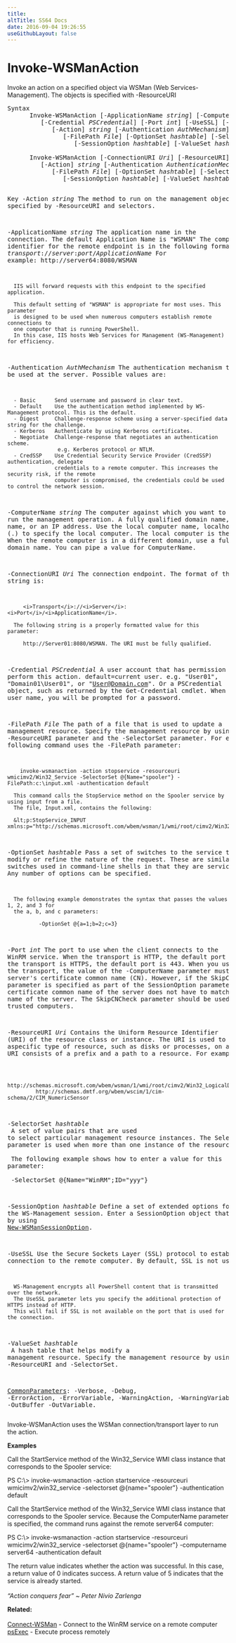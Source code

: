 ```yaml
---
title:
altTitle: SS64 Docs
date: 2016-09-04 19:26:55
useGithubLayout: false
---
```

<!-- #BeginLibraryItem "/Library/head_ps.lbi" --><!-- #EndLibraryItem --><h1>Invoke-WSManAction</h1> 
<p>Invoke an action on a specified object via WSMan (Web Services-Management). The objects is specified with -ResourceURI</p>
<pre>Syntax
      Invoke-WSManAction [-ApplicationName <i>string</i>] [-ComputerName <i>string</i>]
         [-Credential <i>PSCredential</i>] [-Port <i>int</i>] [-UseSSL] [-ResourceURI] <b><i>Uri</i></b>
            [-Action] <i>string</i> [-Authentication <i>AuthMechanism</i>]
               [-FilePath <i>File</i>] [-OptionSet <i>hashtable</i>] [-SelectorSet <i>hashtable</i>]
                  [-SessionOption <i>hashtable</i>] [-ValueSet <i>hashtable</i>] [<i>CommonParameters</i>]<br>
      Invoke-WSManAction [-ConnectionURI <i>Uri</i>] [-ResourceURI] <b><i>Uri</i></b>
         [-Action] <i>string</i> [-Authentication <i>AuthenticationMechanism</i>]
            [-FilePath <i>File</i>] [-OptionSet <i>hashtable</i>] [-SelectorSet <i>hashtable</i>]
               [-SessionOption <i>hashtable</i>] [-ValueSet <i>hashtable</i>] [<i>CommonParameters</i>]

Key
   -Action <i>string</i>
       The method to run on the management object specified by -ResourceURI and selectors.

   -ApplicationName <i>string</i>
      The application name in the connection. The default Application Name is "WSMAN"
      The complete identifier for the remote endpoint is in the following format:
           <i>transport</i>://<i>server</i>:<i>port</i>/<i>ApplicationName</i>
      For example:
           http://server64:8080/WSMAN

      IIS will forward requests with this endpoint to the specified application.

      This default setting of "WSMAN" is appropriate for most uses. This parameter
      is designed to be used when numerous computers establish remote connections to
      one computer that is running PowerShell.
      In this case, IIS hosts Web Services for Management (WS-Management) for efficiency.

   -Authentication <i>AuthMechanism</i>
      The authentication mechanism to be used at the server. Possible values are:
        
      - Basic      Send username and password in clear text.
      - Default    Use the authentication method implemented by WS-Management protocol. This is the default.
      - Digest     Challenge-response scheme using a server-specified data string for the challenge.
      - Kerberos   Authenticate by using Kerberos certificates.
      - Negotiate  Challenge-response that negotiates an authentication scheme.
                    e.g. Kerberos protocol or NTLM.
      - CredSSP    Use Credential Security Service Provider (CredSSP) authentication, delegate
                   credentials to a remote computer. This increases the security risk, if the remote 
                   computer is compromised, the credentials could be used to control the network session.

   -ComputerName <i>string</i>
      The computer against which you want to run the management operation.
      A fully qualified domain name, NetBIOS name, or an IP address.
      Use the local computer name, localhost, or a dot (.) to specify the local computer.
      The local computer is the default. When the remote computer is in a different domain,
      use a fully qualified domain name. You can pipe a value for ComputerName.
        
   -ConnectionURI <i>Uri</i>
      The connection endpoint. The format of this string is: 
        
         <i>Transport</i>://<i>Server</i>:<i>Port</i>/<i>ApplicationName</i>. 
        
      The following string is a properly formatted value for this parameter: 
        
         http://Server01:8080/WSMAN. The URI must be fully qualified.
        
   -Credential <i>PSCredential</i>
      A user account that has permission to perform this action. default=current user.
      e.g. "User01", "Domain01\User01", or "User@Domain.com". Or a PSCredential object, such as 
      returned by the Get-Credential cmdlet. When you type a user name, you will be prompted for a password.

   -FilePath <i>File</i>
      The path of a file that is used to update a management resource.
      Specify the management resource by using the -ResourceURI parameter and the -SelectorSet parameter.
      For example, the following command uses the -FilePath parameter:

        invoke-wsmanaction -action stopservice -resourceuri wmicimv2/Win32_Service -SelectorSet @{Name="spooler"} -FilePath:c:\input.xml -authentication default

      This command calls the StopService method on the Spooler service by using input from a file.
      The file, Input.xml, contains the following:

      &lt;p:StopService_INPUT xmlns:p="http://schemas.microsoft.com/wbem/wsman/1/wmi/root/cimv2/Win32_Service"/&gt;

   -OptionSet <i>hashtable</i>
      Pass a set of switches to the service to modify or refine the nature of the request.
      These are similar to switches used in command-line shells in that they are service specific.
      Any number of options can be specified. 
        
      The following example demonstrates the syntax that passes the values 1, 2, and 3 for
      the a, b, and c parameters:
        
              -OptionSet @{a=1;b=2;c=3}

   -Port <i>int</i>
      The port to use when the client connects to the WinRM service.
      When the transport is HTTP, the default port is 80.
      When the transport is HTTPS, the default port is 443.
      When you use HTTPS as the transport, the value of the -ComputerName parameter must match the server's 
      certificate common name (CN). However, if the SkipCNCheck parameter is specified as 
      part of the SessionOption parameter, then the certificate common name of the server does not have 
      to match the host name of the server. The SkipCNCheck parameter should be used only for trusted
      computers.

   -ResourceURI <i>Uri</i>
      Contains the Uniform Resource Identifier (URI) of the resource class or instance.
      The URI is used to identify aspecific type of resource, such as disks or processes, on a computer.
      A URI consists of a prefix and a path to a resource. For example:

             http://schemas.microsoft.com/wbem/wsman/1/wmi/root/cimv2/Win32_LogicalDisk
             http://schemas.dmtf.org/wbem/wscim/1/cim-schema/2/CIM_NumericSensor

   -SelectorSet <i>hashtable</i><br>      A set of value pairs that are used to select particular management resource instances.
      The SelectorSet parameter is used when more than one instance of the resource exists.
        <br>      The following example shows how to enter a value for this parameter: <br>        <br>            -SelectorSet @{Name="WinRM";ID="yyy"}

   -SessionOption <i>hashtable</i>
      Define a set of extended options for the WS-Management session.
      Enter a SessionOption object that you create by using <a href="new-wsmansessionoption.html">New-WSManSessionOption</a>.
        
   -UseSSL
      Use the Secure Sockets Layer (SSL) protocol to establish a connection to the remote computer.
      By default, SSL is not used. 
        
      WS-Management encrypts all PowerShell content that is transmitted over the network.
      The UseSSL parameter lets you specify the additional protection of HTTPS instead of HTTP.
      This will fail if SSL is not available on the port that is used for the connection.

   -ValueSet <i>hashtable</i><br>      A hash table that helps modify a management resource.
      Specify the management resource by using -ResourceURI and -SelectorSet.

   <a href="common.html">CommonParameters</a>:
       -Verbose, -Debug, -ErrorAction, -ErrorVariable, -WarningAction, -WarningVariable,
       -OutBuffer -OutVariable.</pre>
<p>Invoke-WSManAction  uses the WSMan connection/transport layer to run the action.</p>
<p><b>Examples</b></p>
<p>Call the StartService method of the Win32_Service WMI class instance that corresponds to the Spooler 
service: </p>
<p><span class="code">PS C:\&gt;    invoke-wsmanaction -action startservice -resourceuri wmicimv2/win32_service -selectorset @{name="spooler"} -authentication default</span></p>
<p>Call  the StartService method of the Win32_Service WMI class instance that corresponds to the Spooler 
service. Because the ComputerName parameter is specified, the command runs against the remote server64 computer: </p>
<p><span class="code">PS C:\&gt; invoke-wsmanaction -action startservice -resourceuri wmicimv2/win32_service  -selectorset @{name="spooler"} -computername server64 -authentication default</span></p>
<p>The return value indicates whether the action was successful. In this case, a return value of 0 indicates success. 
A return value of 5 indicates that the service is already started.<br>
<i><br>
<span class="quote">“Action conquers fear” ~ Peter Nivio Zarlenga</span></i></p>
<p><b>Related:</b><br>
<br>
  <a href="connect-wsman.html">Connect-WSMan</a> - Connect to the WinRM service on a remote computer<br>
<a href="../nt/psexec.html">psExec</a> - Execute process remotely
</p><!-- #BeginLibraryItem "/Library/foot_ps.lbi" --><p><script async="" src="//pagead2.googlesyndication.com/pagead/js/adsbygoogle.js"></script>
<!-- PowerShell300 -->
<ins class="adsbygoogle" style="display:inline-block;width:300px;height:250px" data-ad-client="ca-pub-6140977852749469" data-ad-slot="6253539900"></ins>
<script>
(adsbygoogle = window.adsbygoogle || []).push({});
</script></p>
<hr>
<div id="bl" class="footer"><a href="#"><img src="../images/top.png" width="30" height="22" alt="Back to the Top"></a></div>
<div id="br" class="footer, tagline">© Copyright <a href="http://ss64.com/">SS64.com</a> 1999-2015<br>
Some rights reserved</div><!-- #EndLibraryItem -->

